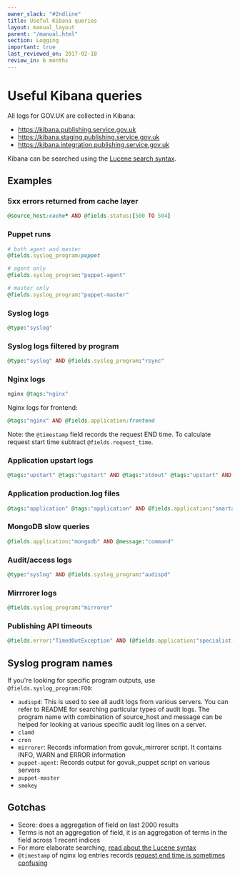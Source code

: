 ```yaml
---
owner_slack: "#2ndline"
title: Useful Kibana queries
layout: manual_layout
parent: "/manual.html"
section: Logging
important: true
last_reviewed_on: 2017-02-18
review_in: 6 months
---
```


# Useful Kibana queries

All logs for GOV.UK are collected in Kibana:

- <https://kibana.publishing.service.gov.uk>
- <https://kibana.staging.publishing.service.gov.uk>
- <https://kibana.integration.publishing.service.gov.uk>

Kibana can be searched using the [Lucene search syntax][lucene].

## Examples

### 5xx errors returned from cache layer

```rb
@source_host:cache* AND @fields.status:[500 TO 504]
```

### Puppet runs

```rb
# both agent and master
@fields.syslog_program:puppet

# agent only
@fields.syslog_program:"puppet-agent"

# master only
@fields.syslog_program:"puppet-master"
```

### Syslog logs

```rb
@type:"syslog"
```

### Syslog logs filtered by program

```rb
@type:"syslog" AND @fields.syslog_program:"rsync"
```

### Nginx logs

```rb
nginx @tags:"nginx"
```

Nginx logs for frontend:

```rb
@tags:"nginx" AND @fields.application:frontend
```

Note: the `@timestamp` field records the request END time. To calculate request start time subtract `@fields.request_time`.

### Application upstart logs

```rb
@tags:"upstart" @tags:"upstart" AND @tags:"stdout" @tags:"upstart" AND @tags:"stderr" @tags:"upstart" AND @fields.application:"licensify"
```

### Application production.log files

```rb
@tags:"application" @tags:"application" AND @fields.application:"smartanswers"
```

### MongoDB slow queries

```rb
@fields.application:"mongodb" AND @message:"command"
```

### Audit/access logs

```rb
@type:"syslog" AND @fields.syslog_program:"audispd"
```

### Mirrrorer logs

```rb
@fields.syslog_program:"mirrorer"
```

### Publishing API timeouts

```rb
@fields.error:"TimedOutException" AND (@fields.application:"specialist-publisher" OR @fields.application:"whitehall" OR @fields.application:"content-tagger")
```

## Syslog program names

If you're looking for specific program outputs, use `@fields.syslog_program:FOO`:

- `audispd`:	This is used to see all audit logs from various servers. You can refer to README for searching particular types of audit logs. The program name with combination of source_host and message can be helped for looking at various specific audit log lines on a server.
- `clamd`	 
- `cron`	 
- `mirrorer`: Records information from govuk_mirrorer script. It contains INFO, WARN and ERROR information
- `puppet-agent`:	Records output for govuk_puppet script on various servers
- `puppet-master`	 
- `smokey`

## Gotchas

- Score: does a aggregation of field on last 2000 results
- Terms is not an aggregation of field, it is an aggregation of terms in the field across 1 recent indices
- For more elaborate searching, [read about the Lucene syntax][lucene]
- `@timestamp` of nginx log entries records [request end time is sometimes confusing][end]

[lucene]: http://lucene.apache.org/core/old_versioned_docs/versions/2_9_1/queryparsersyntax.html
[end]: http://serverfault.com/questions/438880/what-does-nginxs-time-local-logging-variable-mean-specifically/438891#438891

